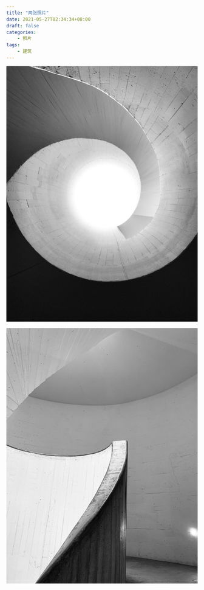 ```yaml
---
title: "两张照片"
date: 2021-05-27T02:34:34+08:00
draft: false
categories:
    - 照片
tags:
    - 建筑
---
```


![](IMG_7453.jpg)

![](IMG_7455.jpg)
